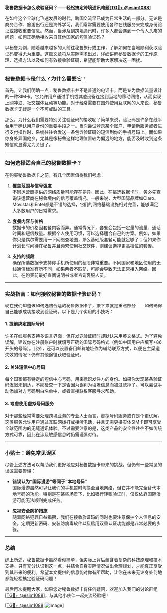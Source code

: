 **秘鲁数据卡怎么收验证码？——轻松搞定跨境通讯难题[[TG💪+ @esim1088](https://t.me/s/esim1088)]**

在如今这个全球化飞速发展的时代，跨国交流早已成为日常生活的一部分。无论是商务合作、旅游出行还是海外学习，我们常常需要使用各种在线服务来完成身份验证或接收重要信息。然而，当涉及到跨境通讯时，许多人都会遇到一个令人头疼的问题：如何正确地接收来自其他国家的短信验证码？

以秘鲁为例，随着越来越多的人前往秘鲁旅行或工作，了解如何在当地顺利获取验证码变得尤为重要。这篇文章将从实际需求出发，详细讲解秘鲁数据卡的工作原理、选择方法以及如何有效接收验证码，希望能帮助大家解决这一困扰。

---

### 秘鲁数据卡是什么？为什么需要它？

首先，让我们明确一点：秘鲁数据卡并不是普通的电话卡，而是专为数据流量设计的一种SIM卡。它允许用户通过手机或其他设备连接到当地的移动网络，从而实现上网冲浪、社交媒体互动等功能。对于经常需要在国外使用互联网的人来说，秘鲁数据卡无疑是一个不可或缺的工具。

那么，为什么我们需要特别关注验证码的接收呢？简单来说，验证码是许多在线平台用于确认用户身份的重要手段之一。当你尝试登录某个账户、申请新服务或者进行支付操作时，系统往往会发送一条包含验证码的短信到你的手机号码上。而如果你身处异国他乡，尤其是像秘鲁这样地理位置较为偏远的地方，能否及时收到这条短信就显得尤为关键了。

---

### 如何选择适合自己的秘鲁数据卡？

在购买秘鲁数据卡之前，有几个因素值得我们考虑：

1. **覆盖范围与信号强度**  
   不同运营商提供的网络质量可能存在差异。因此，在挑选数据卡时，务必先查询该运营商在秘鲁境内的信号覆盖情况。一般来说，大型国际品牌如Claro、Movistar和Entel都是不错的选择，它们的网络基础设施相对完善，能够满足大多数用户的日常需求。

2. **套餐内容与价格**  
   数据卡的价格因套餐内容而异。通常情况下，套餐会包括一定量的流量、通话时间和短信数量。根据个人使用习惯，可以选择适合自己的方案。例如，如果你只是偶尔需要用一下网络查地图，那么基础版套餐可能就足够了；但如果你计划长时间待在秘鲁并且频繁使用社交软件，则建议选择更高档位的套餐。

3. **支持的频段**  
   确保所选数据卡支持你手机所使用的频段非常重要。不同国家和地区使用的无线通信标准有所不同，如果两者不匹配，可能会导致无法正常接入网络。因此，在购买前最好查阅说明书或者咨询客服人员。

---

### 实战指南：如何接收秘鲁的数据卡验证码？

现在我们知道该如何选购合适的秘鲁数据卡了，接下来就是重点部分——如何确保自己能够成功接收到验证码。以下是几个实用的小技巧：

#### 1. 提前绑定国际号码
许多在线服务支持多语言界面，但在发送验证码时却默认采用英文格式。为了避免误解，建议你在注册账户时就填写正确的国际号码格式（例如中国用户应填写+86开头的号码）。此外，还可以设置备用邮箱地址作为辅助联系方式，以便在主渠道失效的情况下仍有其他途径获取验证码。

#### 2. 关注短信中心号码
每个国家都有特定的短信中心号码，用来标识发件方的身份。如果你发现某条验证码迟迟未到达，不妨检查一下是否因为误判为垃圾信息而被过滤掉了。可以尝试手动添加对方号码到白名单中，或者直接联系客服寻求帮助。

#### 3. 考虑使用虚拟号码服务
对于那些经常需要处理跨境业务的专业人士而言，虚拟号码服务或许是个更优解。这类服务允许用户通过互联网拨打或接听电话，并且无需更换实体SIM卡即可享受全球范围内的无缝通讯体验。不过需要注意的是，这类产品的安全性往往不如传统方式可靠，因此在涉及敏感信息时仍需谨慎对待。

---

### 小贴士：避免常见误区

尽管上述方法可以帮助我们更好地应对秘鲁数据卡带来的挑战，但仍有一些常见的误区需要警惕：

- **错误认为“国际漫游”等同于“本地号码”**  
  国际漫游虽然可以让我们的手机暂时切换至当地网络，但它并不能完全替代本地号码的功能。特别是在某些场景下，比如银行转账验证时，仅仅依靠国际漫游可能无法顺利完成任务。

- **忽视安全防护措施**  
  随着网络犯罪日益猖獗，我们在接收验证码的同时也要注意保护个人信息的安全。定期更新密码、安装防病毒软件以及启用双重认证功能都是非常必要的步骤。

---

### 总结

综上所述，秘鲁数据卡虽然看似简单，但实际上背后蕴含着复杂的科技原理和技术支持。只有充分认识到这一点，并结合自身实际情况做出合理规划，才能真正享受到其带来的便利。希望本文提供的信息能对你有所帮助，让你在未来无论身处何地都能轻松搞定验证码问题！

最后再次提醒大家，如果您对秘鲁数据卡有任何疑问，欢迎加入我们的讨论群组[[TG💪+ @esim1088](https://t.me/s/esim1088)]，与其他小伙伴一起交流经验吧！  

[[TG💪+ @esim1088](https://t.me/s/esim1088) ![Image](https://i.postimg.cc/4NQfJmqS/Snipaste-2025-05-13-00-14-12.png)]